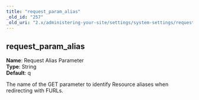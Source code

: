 ```yaml
---
title: "request_param_alias"
_old_id: "257"
_old_uri: "2.x/administering-your-site/settings/system-settings/request_param_alias"
---
```


request\_param\_alias
---------------------

**Name**: Request Alias Parameter   
**Type**: String   
**Default**: q

The name of the GET parameter to identify Resource aliases when redirecting with FURLs.
